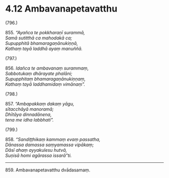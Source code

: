 

# 4.12 Ambavanapetavatthu



(796.)

855\. _“Ayañca te pokkharaṇī surammā,_  
_Samā sutitthā ca mahodakā ca;_  
_Supupphitā bhamaragaṇānukiṇṇā,_  
_Kathaṃ tayā laddhā ayaṃ manuññā._  


(797.)

856\. _Idañca te ambavanaṃ surammaṃ,_  
_Sabbotukaṃ dhārayate phalāni;_  
_Supupphitaṃ bhamaragaṇānukiṇṇaṃ,_  
_Kathaṃ tayā laddhamidaṃ vimānaṃ”._  


(798.)

857\. _“Ambapakkaṃ dakaṃ yāgu,_  
_sītacchāyā manoramā;_  
_Dhītāya dinnadānena,_  
_tena me idha labbhati”._  


(799.)

858\. _“Sandiṭṭhikaṃ kammaṃ evaṃ passatha,_  
_Dānassa damassa saṃyamassa vipākaṃ;_  
_Dāsī ahaṃ ayyakulesu hutvā,_  
_Suṇisā homi agārassa issarā”ti._  


---

859\. Ambavanapetavatthu dvādasamaṃ.





